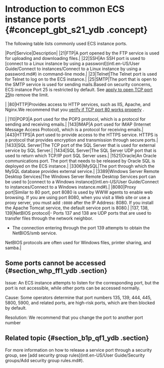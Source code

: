 # Introduction to common ECS instance ports {#concept_gbt_s21_ydb .concept}

The following table lists commonly used ECS instance ports.

|Port|Service|Description|
|21|FTP|A port opened by the FTP service is used for uploading and downloading files.|
|22|SSH|An SSH port is used to [connect to a Linux instance by using a password](intl.en-US/User Guide/Connect to instances/Connect to a Linux instance by using a password.md#) in command-line mode.|
|23|Telnet|The Telnet port is used for Telnet to log on to the ECS instance.|
|25|SMTP|The port that is open to the SMTP service is used for sending mails.Based on security concerns, ECS instance Port 25 is restricted by default. See [apply to open TCP port 25](https://www.alibabacloud.com/help/doc-detail/56130.htm)to remove the limit.

|
|80|HTTP|Provides access to HTTP services, such as IIS, Apache, and Nginx.We recommend that you [verify if TCP port 80 works properly](https://www.alibabacloud.com/help/faq-detail/59367.htm) .

|
|110|POP3|A port used for the POP3 protocol, which is a protocol for sending and receiving emails.|
|143|IMAP|A port used for IMAP \(Internet Message Access Protocol\), which is a protocol for receiving emails.|
|443|HTTPS|A port used to provide access to the HTTPS service. HTTPS is a protocol that provides encryption and transmission through secure ports.|
|1433|SQL Server|The TCP port of the SQL Server that is used for external service by SQL Server.|
|1434|SQL Server|The SQL Server UDP port that is used to return which TCP/IP port SQL Server uses.|
|1521|Oracle|An Oracle communications port. The port that needs to be released by Oracle SQL is deployed on the ECS instance.|
|3306|MySQL|The port through which the MySQL database provides external service.|
|3389|Windows Server Remote Desktop Services|The Windows Server Remote Desktop Services port can be used to [connect to a Windows instance](intl.en-US/User Guide/Connect to instances/Connect to a Windows instance.md#).|
|8080|Proxy port|Similar to 80 port, port 8080 is used by WWW agents to enable web browsing. If you are using port 8080, when you visit a Web site or use a proxy server, you must add `:8080` after the IP Address: 8080. If you install the Apache Tomcat service, the default service port is 8080.|
|137, 138, 139|NetBIOS protocol|-   Ports 137 and 138 are UDP ports that are used to transfer files through the network neighbor.
-   The connection entering through the port 139 attempts to obtain the NetBIOS/smb service.

NetBIOS protocols are often used for Windows files, printer sharing, and samba.|

## Some ports cannot be accessed {#section_whp_ff1_ydb .section}

Issue: An ECS instance attempts to listen for the corresponding port, but the port is not accessible, while other ports can be accessed normally.

Cause: Some operators determine that port numbers 135, 139, 444, 445, 5800, 5900, and related ports, are high-risk ports, which are then blocked by default.

Resolution: We recommend that you change the port to another port number

## Related topic {#section_b1p_qf1_ydb .section}

For more information on how to release a service port through a security group, see [add security group rules](intl.en-US/User Guide/Security groups/Add security group rules.md#).

